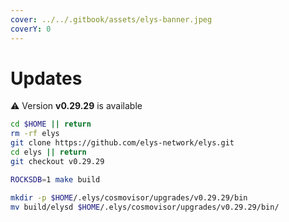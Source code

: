 ```yaml
---
cover: ../../.gitbook/assets/elys-banner.jpeg
coverY: 0
---
```


# Updates

⚠️ Version **v0.29.29** is available

```bash
cd $HOME || return
rm -rf elys
git clone https://github.com/elys-network/elys.git
cd elys || return
git checkout v0.29.29

ROCKSDB=1 make build

mkdir -p $HOME/.elys/cosmovisor/upgrades/v0.29.29/bin
mv build/elysd $HOME/.elys/cosmovisor/upgrades/v0.29.29/bin/
```
